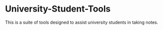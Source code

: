 # University-Student-Tools
This is a suite of tools designed to assist university students in taking notes.
